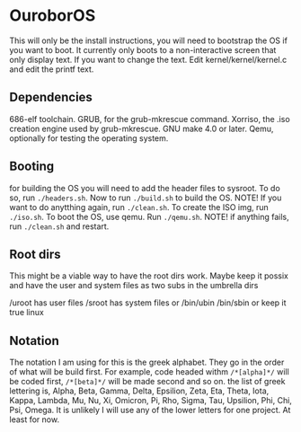 # OuroborOS

This will only be the install instructions, you will need to bootstrap the OS if you want to boot. It currently only boots to a non-interactive screen that only display text. If you want to change the text. Edit kernel/kernel/kernel.c
and edit the printf text.

## Dependencies

686-elf toolchain.
GRUB, for the grub-mkrescue command.
Xorriso, the .iso creation engine used by grub-mkrescue.
GNU make 4.0 or later.
Qemu, optionally for testing the operating system.

## Booting

for building the OS you will need to add the header files to sysroot. To do so, run `./headers.sh`. Now to run `./build.sh` to build the OS. NOTE! If you want to do anytthing again, run `./clean.sh`. To create the ISO img, run 
`./iso.sh`. To boot the OS, use qemu. Run `./qemu.sh`. NOTE! if anything fails, run `./clean.sh` and restart.

## Root dirs

This might be a viable way to have the root dirs work. Maybe keep it possix and have the user and system files as two subs in the umbrella dirs

/uroot has user files
/sroot has system files
or
/bin/ubin
/bin/sbin
or keep it true linux

## Notation

The notation I am using for this is the greek alphabet. They go in the order of what will be build first. For example, code headed withm `/*[alpha]*/` will be coded first, `/*[beta]*/` will be made second and so on. the list of greek lettering is, Alpha, Beta, Gamma, Delta, Epsilion, Zeta, Eta, Theta, Iota, Kappa, Lambda, Mu, Nu, Xi, Omicron, Pi, Rho, Sigma, Tau, Upsilion, Phi, Chi, Psi, Omega. It is unlikely I will use any of the lower letters for one project. At least for now. 
